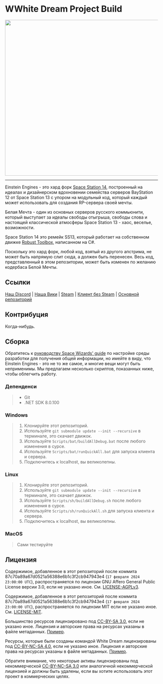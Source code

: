 # WWhite Dream Project Build

<p align="center"><img src="https://raw.githubusercontent.com/frosty-dev/ss14-wwdp/master/Resources/Textures/White/Logo/WWDPDarkSplashIcon.png" width="512px" /></p>

---

Einstein Engines - это хард форк [Space Station 14](https://github.com/space-wizards/space-station-14), построенный на идеалах и дизайнерском вдохновении семейства серверов BayStation 12 от Space Station 13 с упором на модульный код, который каждый может использовать для создания RP-сервера своей мечты.

Белая Мечта - один из основных серверов русского коммьюнити, который выступает за идеалы свободы отыгрыша, свободы слова и настоящей классической атмосферы Space Station 13 - хаос, веселье, возможности.

Space Station 14 это ремейк SS13, который работает на собственном движке [Robust Toolbox](https://github.com/space-wizards/RobustToolbox), написанном на C#.

Поскольку это хард форк, любой код, взятый из другого апстрима, не может быть напрямую слит сюда, а должен быть перенесен.
Весь код, представленный в этом репозитории, может быть изменен по желанию кодербаса Белой Мечты. 


## Ссылки

[Наш Discord](https://discord.station13.ru) | [Наша Вики](https://js.ss14.ru) | [Steam](https://store.steampowered.com/app/2585480/Space_Station_Multiverse/) | [Клиент без Steam](https://spacestationmultiverse.com/downloads/) | [Основной репозиторий](https://github.com/Simple-Station/Einstein-Engines)

## Контрибуция

Когда-нибудь.

## Сборка

Обратитесь к [руководству Space Wizards' guide](https://docs.spacestation14.com/en/general-development/setup/setting-up-a-development-environment.html) по настройке среды разработки для получения общей информации, но имейте в виду, что Einstein Engines - это не то же самое, и многие вещи могут быть неприменимы.
Мы предлагаем несколько скриптов, показанных ниже, чтобы облегчить работу.

### Депенденси

> - Git
> - .NET SDK 8.0.100


### Windows

> 1. Клонируйте этот репозиторий.
> 2. Используйте `git submodule update --init --recursive` в терминале, это скачает движок.
> 3. Используйте `Scripts/bat/buildAllDebug.bat` после любого изменения в сурсе.
> 4. Используйте `Scripts/bat/runQuickAll.bat` для запуска клиента и сервера.
> 5. Подключитесь к localhost, вы великолепны.

### Linux

> 1. Клонируйте этот репозиторий.
> 2. Используйте `git submodule update --init --recursive` в терминале, это скачает движок.
> 3. Используйте `Scripts/sh/buildAllDebug.sh` после любого изменения в сурсе.
> 4. Используйте  `Scripts/sh/runQuickAll.sh` для запуска клиента и сервера.
> 5. Подключитесь к localhost, вы великолепны.

### MacOS

> Сами тестируйте

## Лицензия

Содержимое, добавленное в этот репозиторий после коммита 87c70a89a67d0521a56388e6b1c3f2cb947943e4 (`17 февраля 2024 23:00:00 UTC`), распространяется по лицензии GNU Affero General Public License версии 3.0, если не указано иное.
См. [LICENSE-AGPLv3](./LICENSE-AGPLv3.txt).

Содержимое, добавленное в этот репозиторий после коммита 87c70a89a67d0521a56388e6b1c3f2cb947943e4 (`17 февраля 2024 23:00:00 UTC`), распространяется по лицензии MIT если не указано иное.
См. [LICENSE-MIT](./LICENSE-MIT.txt).

Большинство ресурсов лицензировано под [CC-BY-SA 3.0](https://creativecommons.org/licenses/by-sa/3.0/), если не указано иное. Лицензия и авторские права на ресурсах указаны в файле метаданных.
[Пример](./Resources/Textures/Objects/Tools/crowbar.rsi/meta.json).

Ресурсы, которые были созданы командой White Dream лицензированы под [CC-BY-NC-SA 4.0](https://creativecommons.org/licenses/by-nc-sa/4.0/), если не указано иное. Лицензия и авторские права на ресурсах указаны в файле метаданных.
[Пример](./Resources/Textures/Objects/Tools/crowbar.rsi/meta.json).

Обратите внимание, что некоторые активы лицензированы под некоммерческой [CC-BY-NC-SA 3.0](https://creativecommons.org/licenses/by-nc-sa/3.0/) или аналогичной некоммерческой лицензией и должны быть удалены, если вы хотите использовать этот проект в коммерческих целях.